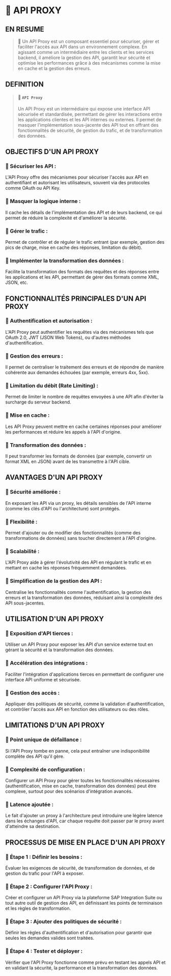# 🌸 API PROXY

## EN RESUME

> 🌺 Un API Proxy est un composant essentiel pour sécuriser, gérer et faciliter l'accès aux API dans un environnement complexe. En agissant comme un intermédiaire entre les clients et les services backend, il améliore la gestion des API, garantit leur sécurité et optimise les performances grâce à des mécanismes comme la mise en cache et la gestion des erreurs.

## DEFINITION

> #### 🍧 `API Proxy`
>
> Un API Proxy est un intermédiaire qui expose une interface API sécurisée et standardisée, permettant de gérer les interactions entre les applications clientes et les API internes ou externes.
> Il permet de masquer l'implémentation sous-jacente des API tout en offrant des fonctionnalités de sécurité, de gestion du trafic, et de transformation des données.

## OBJECTIFS D'UN API PROXY

### 💮 Sécuriser les API :

L'API Proxy offre des mécanismes pour sécuriser l'accès aux API en authentifiant et autorisant les utilisateurs, souvent via des protocoles comme OAuth ou API Key.

### 💮 Masquer la logique interne :

Il cache les détails de l'implémentation des API et de leurs backend, ce qui permet de réduire la complexité et d'améliorer la sécurité.

### 💮 Gérer le trafic :

Permet de contrôler et de réguler le trafic entrant (par exemple, gestion des pics de charge, mise en cache des réponses, limitation du débit).

### 💮 Implémenter la transformation des données :

Facilite la transformation des formats des requêtes et des réponses entre les applications et les API, permettant de gérer des formats comme XML, JSON, etc.

## FONCTIONNALITÉS PRINCIPALES D'UN API PROXY

### 💮 Authentification et autorisation :

L'API Proxy peut authentifier les requêtes via des mécanismes tels que OAuth 2.0, JWT (JSON Web Tokens), ou d'autres méthodes d'authentification.

### 💮 Gestion des erreurs :

Il permet de centraliser le traitement des erreurs et de répondre de manière cohérente aux demandes échouées (par exemple, erreurs 4xx, 5xx).

### 💮 Limitation du débit (Rate Limiting) :

Permet de limiter le nombre de requêtes envoyées à une API afin d'éviter la surcharge du serveur backend.

### 💮 Mise en cache :

Les API Proxy peuvent mettre en cache certaines réponses pour améliorer les performances et réduire les appels à l'API d'origine.

### 💮 Transformation des données :

Il peut transformer les formats de données (par exemple, convertir un format XML en JSON) avant de les transmettre à l'API cible.

## AVANTAGES D'UN API PROXY

### 💮 Sécurité améliorée :

En exposant les API via un proxy, les détails sensibles de l'API interne (comme les clés d'API ou l'architecture) sont protégés.

### 💮 Flexibilité :

Permet d'ajouter ou de modifier des fonctionnalités (comme des transformations de données) sans toucher directement à l'API d'origine.

### 💮 Scalabilité :

L'API Proxy aide à gérer l'évolutivité des API en régulant le trafic et en mettant en cache les réponses fréquemment demandées.

### 💮 Simplification de la gestion des API :

Centralise les fonctionnalités comme l'authentification, la gestion des erreurs et la transformation des données, réduisant ainsi la complexité des API sous-jacentes.

## UTILISATION D'UN API PROXY

### 💮 Exposition d'API tierces :

Utiliser un API Proxy pour exposer les API d’un service externe tout en gérant la sécurité et la transformation des données.

### 💮 Accélération des intégrations :

Faciliter l'intégration d'applications tierces en permettant de configurer une interface API uniforme et sécurisée.

### 💮 Gestion des accès :

Appliquer des politiques de sécurité, comme la validation d'authentification, et contrôler l'accès aux API en fonction des utilisateurs ou des rôles.

## LIMITATIONS D'UN API PROXY

### 💮 Point unique de défaillance :

Si l'API Proxy tombe en panne, cela peut entraîner une indisponibilité complète des API qu'il gère.

### 💮 Complexité de configuration :

Configurer un API Proxy pour gérer toutes les fonctionnalités nécessaires (authentification, mise en cache, transformation des données) peut être complexe, surtout pour des scénarios d'intégration avancés.

### 💮 Latence ajoutée :

Le fait d'ajouter un proxy à l'architecture peut introduire une légère latence dans les échanges d'API, car chaque requête doit passer par le proxy avant d'atteindre sa destination.

## PROCESSUS DE MISE EN PLACE D'UN API PROXY

### 💮 Étape 1 : Définir les besoins :

Évaluer les exigences de sécurité, de transformation de données, et de gestion du trafic pour l'API à exposer.

### 💮 Étape 2 : Configurer l'API Proxy :

Créer et configurer un API Proxy via la plateforme SAP Integration Suite ou tout autre outil de gestion des API, en définissant les points de terminaison et les règles de transformation.

### 💮 Étape 3 : Ajouter des politiques de sécurité :

Définir les règles d'authentification et d'autorisation pour garantir que seules les demandes valides sont traitées.

### 💮 Étape 4 : Tester et déployer :

Vérifier que l'API Proxy fonctionne comme prévu en testant les appels API et en validant la sécurité, la performance et la transformation des données.

